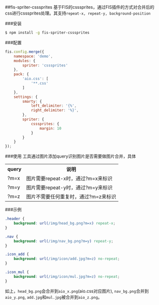 ##fis-spriter-csssprites
基于FIS的csssprites，通过FIS插件的方式对合并后的css进行csssprites处理。其支持`repeat-x, repeat-y, background-position`

###安装

```bash
$ npm install -g fis-spriter-csssprites
```

###配置

```javascript
fis.config.merge({
    namespace: 'demo',
    modules: {
        spriter: 'csssprites' 
    },
    pack: {
        'aio.css': [
            '**.css'
        ]
    },
    settings: {
        smarty: {
            left_delimiter: '{%',
            right_delimiter: '%}',
        },
        spriter: {
            csssprites: {
                margin: 10
            }
        }
    }
});

```

###使用
工具通过图片添加query识别图片是否需要做图片合并，具体

<table>
    <tr>
        <th>query</th>
        <th>说明</th>
    </tr>
    <tr>
        <td>?m=x</td>
        <td>图片需要repeat-x时，通过?m=x来标识</td>
    </tr>
    <tr>
        <td>?m=y</td>
        <td>图片需要repeat-y时，通过?m=y来标识</td>
    </tr>
    <tr>
        <td>?m=z</td>
        <td>图片不需要任何重复时，通过?m=z来标识</td>
    </tr>
</table>

###示例

```css
.header {
    background: url(/img/head_bg.png?m=x) repeat-x;
}

.nav {
    background: url(/img/nav_bg.png?m=y) repeat-y;
}

.icon_add {
    background: url(/img/icon/add.jpg?m=z) no-repeat;
}

.icon_mul {
    background: url(/img/icon/mul.jpg?m=z) no-repeat;
}
```
如上，`head_bg.png`会合并到`aio_x.png`(aio.css对应图片), `nav_bg.png`合并到`aio_y.png`, `add.jpg`和`mul.jpg`被合并到`aio_z.png`。
